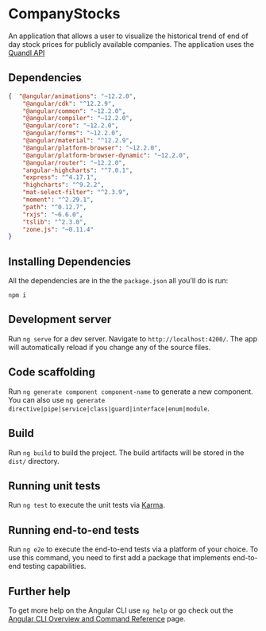 # CompanyStocks

An application that allows a user to visualize the historical trend of end of day stock prices for publicly available companies. The application uses the [Quandl API](https://docs.data.nasdaq.com/)

## Dependencies

```json
{  "@angular/animations": "~12.2.0",
    "@angular/cdk": "^12.2.9",
    "@angular/common": "~12.2.0",
    "@angular/compiler": "~12.2.0",
    "@angular/core": "~12.2.0",
    "@angular/forms": "~12.2.0",
    "@angular/material": "^12.2.9",
    "@angular/platform-browser": "~12.2.0",
    "@angular/platform-browser-dynamic": "~12.2.0",
    "@angular/router": "~12.2.0",
    "angular-highcharts": "^7.0.1",
    "express": "^4.17.1",
    "highcharts": "^9.2.2",
    "mat-select-filter": "^2.3.9",
    "moment": "^2.29.1",
    "path": "^0.12.7",
    "rxjs": "~6.6.0",
    "tslib": "^2.3.0",
    "zone.js": "~0.11.4"
}
```

## Installing Dependencies

All the dependencies are in the the `package.json` all you'll do is run:

`npm i`

## Development server

Run `ng serve` for a dev server. Navigate to `http://localhost:4200/`. The app will automatically reload if you change any of the source files.

## Code scaffolding

Run `ng generate component component-name` to generate a new component. You can also use `ng generate directive|pipe|service|class|guard|interface|enum|module`.

## Build

Run `ng build` to build the project. The build artifacts will be stored in the `dist/` directory.

## Running unit tests

Run `ng test` to execute the unit tests via [Karma](https://karma-runner.github.io).

## Running end-to-end tests

Run `ng e2e` to execute the end-to-end tests via a platform of your choice. To use this command, you need to first add a package that implements end-to-end testing capabilities.

## Further help

To get more help on the Angular CLI use `ng help` or go check out the [Angular CLI Overview and Command Reference](https://angular.io/cli) page.
